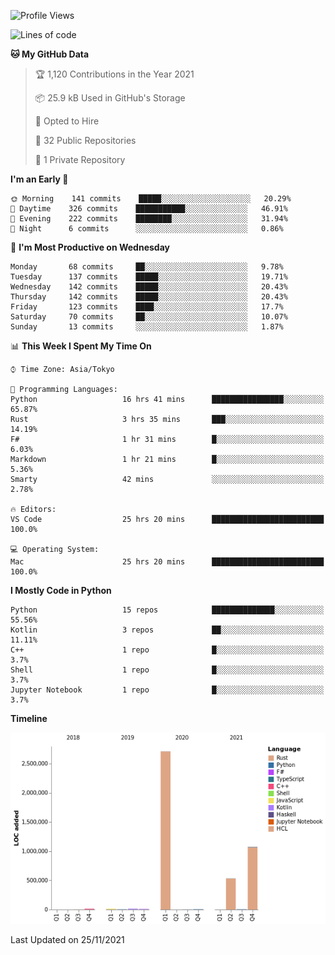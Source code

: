 <!--START_SECTION:waka-->
![Profile Views](http://img.shields.io/badge/Profile%20Views-2-blue)

![Lines of code](https://img.shields.io/badge/From%20Hello%20World%20I%27ve%20Written-4.4%20million%20lines%20of%20code-blue)

**🐱 My GitHub Data** 

> 🏆 1,120 Contributions in the Year 2021
 > 
> 📦 25.9 kB Used in GitHub's Storage 
 > 
> 💼 Opted to Hire
 > 
> 📜 32 Public Repositories 
 > 
> 🔑 1 Private Repository 
 > 
**I'm an Early 🐤** 

```text
🌞 Morning    141 commits    █████░░░░░░░░░░░░░░░░░░░░   20.29% 
🌆 Daytime    326 commits    ███████████░░░░░░░░░░░░░░   46.91% 
🌃 Evening    222 commits    ████████░░░░░░░░░░░░░░░░░   31.94% 
🌙 Night      6 commits      ░░░░░░░░░░░░░░░░░░░░░░░░░   0.86%

```
📅 **I'm Most Productive on Wednesday** 

```text
Monday       68 commits     ██░░░░░░░░░░░░░░░░░░░░░░░   9.78% 
Tuesday      137 commits    █████░░░░░░░░░░░░░░░░░░░░   19.71% 
Wednesday    142 commits    █████░░░░░░░░░░░░░░░░░░░░   20.43% 
Thursday     142 commits    █████░░░░░░░░░░░░░░░░░░░░   20.43% 
Friday       123 commits    ████░░░░░░░░░░░░░░░░░░░░░   17.7% 
Saturday     70 commits     ██░░░░░░░░░░░░░░░░░░░░░░░   10.07% 
Sunday       13 commits     ░░░░░░░░░░░░░░░░░░░░░░░░░   1.87%

```


📊 **This Week I Spent My Time On** 

```text
⌚︎ Time Zone: Asia/Tokyo

💬 Programming Languages: 
Python                   16 hrs 41 mins      ████████████████░░░░░░░░░   65.87% 
Rust                     3 hrs 35 mins       ███░░░░░░░░░░░░░░░░░░░░░░   14.19% 
F#                       1 hr 31 mins        █░░░░░░░░░░░░░░░░░░░░░░░░   6.03% 
Markdown                 1 hr 21 mins        █░░░░░░░░░░░░░░░░░░░░░░░░   5.36% 
Smarty                   42 mins             ░░░░░░░░░░░░░░░░░░░░░░░░░   2.78%

🔥 Editors: 
VS Code                  25 hrs 20 mins      █████████████████████████   100.0%

💻 Operating System: 
Mac                      25 hrs 20 mins      █████████████████████████   100.0%

```

**I Mostly Code in Python** 

```text
Python                   15 repos            ██████████████░░░░░░░░░░░   55.56% 
Kotlin                   3 repos             ██░░░░░░░░░░░░░░░░░░░░░░░   11.11% 
C++                      1 repo              █░░░░░░░░░░░░░░░░░░░░░░░░   3.7% 
Shell                    1 repo              █░░░░░░░░░░░░░░░░░░░░░░░░   3.7% 
Jupyter Notebook         1 repo              █░░░░░░░░░░░░░░░░░░░░░░░░   3.7%

```


**Timeline**

![Chart not found](https://raw.githubusercontent.com/kitagawa-hr/kitagawa-hr/main/charts/bar_graph.png) 


 Last Updated on 25/11/2021
<!--END_SECTION:waka-->
